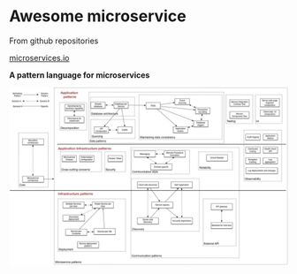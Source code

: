 # Awesome microservice

From github repositories

[microservices.io](http://microservices.io/)

**A pattern language for microservices**

![Microservice Pattern Language](MicroservicePatternLanguage.jpg)

